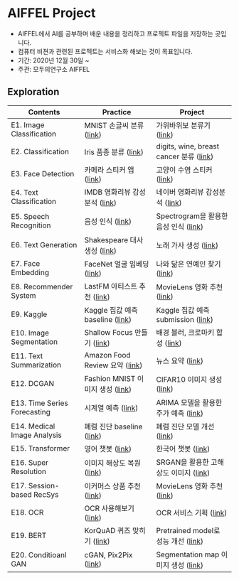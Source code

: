 # AIFFEL Project
- AIFFEL에서 AI를 공부하며 배운 내용을 정리하고 프로젝트 파일을 저장하는 곳입니다.
- 컴퓨터 비젼과 관련된 프로젝트는 서비스화 해보는 것이 목표입니다.
- 기간: 2020년 12월 30일 ~
- 주관: 모두의연구소 AIFFEL


## Exploration
Contents|Practice|Project
--------|--------|-------
E1. Image Classification| MNIST 손글씨 분류 ([link](https://github.com/wonderkyeom/AIFFEL/blob/master/Exploration1/Exploration1%20Practice.ipynb))| 가위바위보 분류기 ([link](https://github.com/wonderkyeom/AIFFEL/blob/master/Exploration1/Exploration1%20Project%20FINAL(112x112).ipynb))
E2. Classification| Iris 품종 분류 ([link]())| digits, wine, breast cancer 분류 ([link]())
E3. Face Detection| 카메라 스티커 앱 ([link]())| 고양이 수염 스티커 ([link]())
E4. Text Classification| IMDB 영화리뷰 감성분석 ([link]())| 네이버 영화리뷰 감성분석 ([link]())
E5. Speech Recognition| 음성 인식 ([link]())| Spectrogram을 활용한 음성 인식 ([link]())
E6. Text Generation| Shakespeare 대사 생성 ([link]())| 노래 가사 생성 ([link]())
E7. Face Embedding| FaceNet 얼굴 임베딩 ([link]())| 나와 닮은 연예인 찾기 ([link]())
E8. Recommender System| LastFM 아티스트 추천 ([link]())| MovieLens 영화 추천 ([link]())
E9. Kaggle| Kaggle 집값 예측 baseline ([link]())| Kaggle 집값 예측 submission ([link]())
E10. Image Segmentation| Shallow Focus 만들기 ([link]())| 배경 블러, 크로마키 합성 ([link]())
E11. Text Summarization| Amazon Food Review 요약 ([link]())| 뉴스 요약 ([link]())
E12. DCGAN| Fashion MNIST 이미지 생성 ([link]())| CIFAR10 이미지 생성 ([link]())
E13. Time Series Forecasting| 시계열 예측 ([link]())| ARIMA 모델을 활용한 주가 예측 ([link]())
E14. Medical Image Analysis| 폐렴 진단 baseline ([link]())| 폐렴 진단 모델 개선 ([link]())
E15. Transformer| 영어 챗봇 ([link]())| 한국어 챗봇 ([link]())
E16. Super Resolution| 이미지 해상도 복원 ([link]())| SRGAN을 활용한 고해상도 이미지 ([link]())
E17. Session-based RecSys| 이커머스 상품 추천 ([link]())| MovieLens 영화 추천 ([link]())
E18. OCR| OCR 사용해보기 ([link]())| OCR 서비스 기획 ([link]())
E19. BERT| KorQuAD 퀴즈 맞히기 ([link]())| Pretrained model로 성능 개선 ([link]())
E20. Conditioanl GAN| cGAN, Pix2Pix ([link]())| Segmentation map 이미지 생성 ([link]())

<!--
## GoingDeeper - CV
Lecture|Project
-------|-------
G1. Backbone Network| G2. Ablation Study ([VGG](https://github.com/kec0130/AIFFEL-project/blob/main/goingdeeper/G2_vgg_ablation_study.ipynb), [ResNet](https://github.com/kec0130/AIFFEL-project/blob/main/goingdeeper/G2_resnet_ablation_study_pjt.ipynb))
G3. Data Augmentation ([link](https://github.com/kec0130/AIFFEL-project/blob/main/goingdeeper/G3_data_augmentation.ipynb))| G4. CutMix, Mixup ([link](https://github.com/kec0130/AIFFEL-project/blob/main/goingdeeper/G4_data_augmentation_pjt.ipynb))
G5. Object Detection ([link](https://github.com/kec0130/AIFFEL-project/blob/main/goingdeeper/G5_object_detection.ipynb))| G6. 자율주행 보조 시스템 ([link](https://github.com/kec0130/AIFFEL-project/blob/main/goingdeeper/G6_object_detection_pjt.ipynb))
G7. Segmentation| G8. 도로 영역 찾기 ([link](https://github.com/kec0130/AIFFEL-project/blob/main/goingdeeper/G8_semantic_segmentation_pjt.ipynb))
G9. Class Activation Map| G10. CAM, Grad-CAM ([link](https://github.com/kec0130/AIFFEL-project/blob/main/goingdeeper/G10_class_activation_map_pjt.ipynb))
G11. OCR| G12. End-to-End OCR ([link](https://github.com/kec0130/AIFFEL-project/blob/main/goingdeeper/G12_ocr_pjt.ipynb))
G13. Camera Sticker App ([link](https://github.com/kec0130/AIFFEL-project/blob/main/goingdeeper/G13_camera_sticker_app.ipynb))| G14. 카메라 스티커앱 개선하기
G15. Eye Center Detection ([link](https://github.com/kec0130/AIFFEL-project/blob/main/goingdeeper/G15_coarse_to_fine.ipynb))| G16. 눈 위치에 이미지 합성하기
G17. Multi-Face Detection| G18. 여러 얼굴에 스티커 적용하기
G19. Human Pose Estimation| G20. 행동 스티커 만들기


## Fundamental
Contents|Link
--------|:--:
F2. Markdown| [link](https://github.com/kec0130/AIFFEL-project/blob/main/fundamental/F2_markdown.ipynb)
F8. Visualization| [link](https://github.com/kec0130/AIFFEL-project/blob/main/fundamental/F8_visualization.ipynb)
F9. Scikit-learn| [link](https://github.com/kec0130/AIFFEL-project/blob/main/fundamental/F9_scikit-learn.ipynb)
F10. Class| [link](https://github.com/kec0130/AIFFEL-project/blob/main/fundamental/F10_class.ipynb)
F11. EDA, Feature Engineering| [link](https://github.com/kec0130/AIFFEL-project/blob/main/fundamental/F11_Pokemon_EDA.ipynb)
F12. Unsupervised Learning| [link](https://github.com/kec0130/AIFFEL-project/blob/main/fundamental/F12_unspervised_learning.ipynb)
F14. Data Preprocessing| [link](https://github.com/kec0130/AIFFEL-project/blob/main/fundamental/F14_data_preprocessing.ipynb)
F15. Regression| [link](https://github.com/kec0130/AIFFEL-project/blob/main/fundamental/F15_regression.ipynb)
F16. Multitasking| [link](https://github.com/kec0130/AIFFEL-project/blob/main/fundamental/F16_multitasking.ipynb)
F18. Anomaly Detection| [link](https://github.com/kec0130/AIFFEL-project/blob/main/fundamental/F18_anomaly_detection.ipynb)
F19. Deep Learning| [link](https://github.com/kec0130/AIFFEL-project/blob/main/fundamental/F19_deep_learning.ipynb)
F20. Image Processing| [link](https://github.com/kec0130/AIFFEL-project/blob/main/fundamental/F20_image_processing.ipynb)
F21. SQL| [link](https://github.com/kec0130/AIFFEL-project/blob/main/fundamental/F21_sql.ipynb)
F22. TensorFlow 2 API| [link](https://github.com/kec0130/AIFFEL-project/blob/main/fundamental/F22_tf2_api.ipynb)
F24. Linear & Convolution Layer| [link](https://github.com/kec0130/AIFFEL-project/blob/main/fundamental/F24_linear_convolution_layer.ipynb)
F25. Data Handling| [link](https://github.com/kec0130/AIFFEL-project/blob/main/fundamental/F25_data_handling.ipynb)
F26. PySpark| [link](https://github.com/kec0130/AIFFEL-project/blob/main/fundamental/F26_pyspark.ipynb)
F27. Embedding & Recurrent Layer| [link](https://github.com/kec0130/AIFFEL-project/blob/main/fundamental/F27_embedding_recurrent_layer.ipynb)
F30. CNN Models| [link](https://github.com/kec0130/AIFFEL-project/blob/main/fundamental/F30_cnn_models.ipynb)
-->
